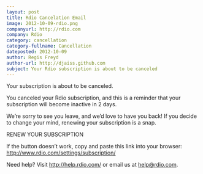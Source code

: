 ```yaml
---
layout: post
title: Rdio Cancelation Email
image: 2012-10-09-rdio.png
companyurl: http://rdio.com
company: Rdio
category: cancellation
category-fullname: Cancellation
dateposted: 2012-10-09
author: Regis Freyd
author-url: http://djaiss.github.com
subject: Your Rdio subscription is about to be canceled
---
```


Your subscription is about to be canceled.


You canceled your Rdio subscription, and this is a reminder that your subscription will become inactive in 2 days. 


We’re sorry to see you leave, and we’d love to have you back! If you decide to change your mind, renewing your subscription is a snap. 

RENEW YOUR SUBSCRIPTION

If the button doesn’t work, copy and paste this link into your browser:
http://www.rdio.com/settings/subscription/

Need help? Visit http://help.rdio.com/ or email us at help@rdio.com.
